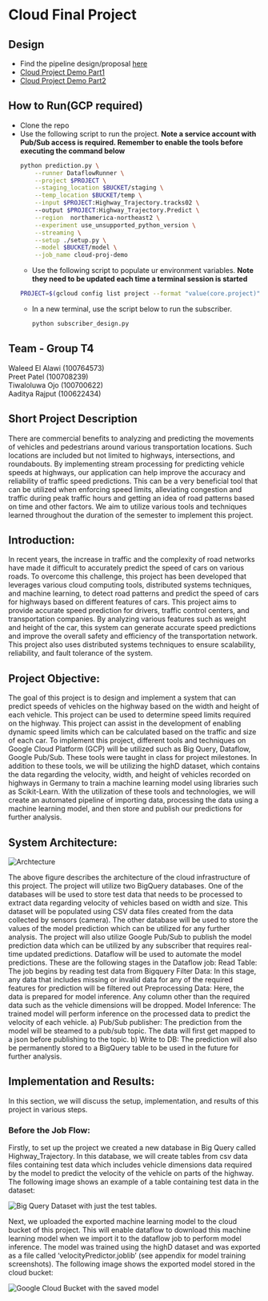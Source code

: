 # Cloud Final Project

## Design
- Find the pipeline design/proposal [here](https://docs.google.com/document/d/1r0pLqDuQMCbqDKsQqahURGHPus3RO9M7zlsiVZ8JRU0/edit?usp=share_link)
- [Cloud Project Demo Part1 ](https://drive.google.com/file/d/1l-yf8NnBPlca9OMT5YqYcd6cTy28LFTg/view?usp=share_link)
- [Cloud Project Demo Part2 ](https://drive.google.com/file/d/1F1JJ9czU8AHLYVgC6FzjNKMN7j64o6xh/view?usp=share_link)


## How to Run(GCP required)
- Clone the repo
- Use the following script to run the project. **Note a service account with Pub/Sub access is required. Remember to enable the tools before executing the command below**
    ```bash
    python prediction.py \
        --runner DataflowRunner \
        --project $PROJECT \
        --staging_location $BUCKET/staging \
        --temp_location $BUCKET/temp \
        --input $PROJECT:Highway_Trajectory.tracks02 \ 
        --output $PROJECT:Highway_Trajectory.Predict \
        --region  northamerica-northeast2 \
        --experiment use_unsupported_python_version \
        --streaming \
        --setup ./setup.py \
        --model $BUCKET/model \
        --job_name cloud-proj-demo
    ```
    - Use the following script to populate ur environment variables. **Note they need to be updated each time a terminal session is started**
    ```bash
    PROJECT=$(gcloud config list project --format "value(core.project)") && BUCKET=gs://$PROJECT-bucket
    ```
    - In a new terminal, use the script below to run the subscriber.
        ```bash
        python subscriber_design.py
        ```

## Team - Group T4
Waleed El Alawi (100764573)<br>
Preet Patel (100708239) <br>
Tiwaloluwa Ojo (100700622)<br>
Aaditya Rajput (100622434)<br>


## Short Project Description
There are commercial benefits to analyzing and predicting the movements of vehicles and pedestrians around various transportation locations. Such locations are included but not limited to highways, intersections, and roundabouts. By implementing stream processing for predicting vehicle speeds at highways, our application can help improve the accuracy and reliability of traffic speed predictions. This can be a very beneficial tool that can be utilized when enforcing speed limits, alleviating congestion and traffic during peak traffic hours and getting an idea of road patterns based on time and other factors. We aim to utilize various tools and techniques learned throughout the duration of the semester to implement this project.

## Introduction:
In recent years, the increase in traffic and the complexity of road networks have made it difficult to accurately predict the speed of cars on various roads. To overcome this challenge, this project has been developed that leverages various cloud computing tools, distributed systems techniques, and machine learning, to detect road patterns and predict the speed of cars for highways based on different features of cars. This project aims to provide accurate speed prediction for drivers, traffic control centers, and transportation companies. By analyzing various features such as weight and height of the car, this system can generate accurate speed predictions and improve the overall safety and efficiency of the transportation network. This project also uses distributed systems techniques to ensure scalability, reliability, and fault tolerance of the system. 

## Project Objective:
The goal of this project is to design and implement a system that can predict speeds of vehicles on the highway based on the width and height of each vehicle. This project can be used to determine speed limits required on the highway. This project can assist in the development of enabling dynamic speed limits which can be calculated based on the traffic and size of each car. To implement this project, different tools and techniques on Google Cloud Platform (GCP) will be utilized such as Big Query, Dataflow, Google Pub/Sub. These tools were taught in class for project milestones. In addition to these tools, we will be utilizing the highD dataset, which contains the data regarding the velocity, width, and height of vehicles recorded on highways in Germany to train a machine learning model using libraries such as Scikit-Learn. With the utilization of these tools and technologies, we will create an automated pipeline of importing data, processing the data using a machine learning model, and then store and publish our predictions for further analysis.

## System Architecture:

![Archtecture](https://github.com/preetpatel87/Cloud-Computing-Project-Group-T4/blob/main/Final%20Project/images/image16.png)

The above figure describes the architecture of the cloud infrastructure of this project. The project will utilize two BigQuery databases. One of the databases will be used to store test data that needs to be processed to extract data regarding velocity of vehicles based on width and size. This dataset will be populated using CSV data files created from the data collected by sensors (camera).  The other database will be used to store the values of the model prediction which can be utilized for any further analysis. The project will also utilize Google Pub/Sub to publish the model prediction data which can be utilized by any subscriber that requires real-time updated predictions. Dataflow will be used to automate the model predictions. These are the following stages in the Dataflow job:
Read Table: The job begins by reading test data from Bigquery
Filter Data: In this stage, any data that includes missing or invalid data for any of the required features for prediction will be filtered out
Preprocessing Data: Here, the data is prepared for model inference. Any column other than the required data such as the vehicle dimensions will be dropped.
Model Inference: The trained model will perform inference on the processed data to predict the velocity of each vehicle.
a) Pub/Sub publisher: The prediction from the model will be steamed to a pub/sub topic. The data will first get mapped to a json before publishing to the topic. 
b) Write to DB: The prediction will also be permanently stored to a BigQuery table to be used in the future for further analysis.


## Implementation and Results:
In this section, we will discuss the setup, implementation, and results of this project in various steps.


### Before the Job Flow:
Firstly, to set up the project we created a new database in Big Query called Highway_Trajectory. In this database, we will create tables from csv data files containing test data which includes vehicle dimensions data required by the model to predict the velocity of the vehicle on parts of the highway. The following image shows an example of a table containing test data in the dataset:

![Big  Query Dataset with just the test tables.](https://github.com/preetpatel87/Cloud-Computing-Project-Group-T4/blob/main/Final%20Project/images/image15.png)


Next, we uploaded the exported machine learning model to the cloud bucket of this project. This will enable dataflow to download this machine learning model when we import it to the dataflow job to perform model inference. The model was trained using the highD dataset and was exported as a file called ‘velocityPredictor.joblib’ (see appendix for model training screenshots). The following image shows the exported model stored in the cloud bucket: 

![Google Cloud Bucket with the saved model](https://github.com/preetpatel87/Cloud-Computing-Project-Group-T4/blob/main/Final%20Project/images/image3.png)
